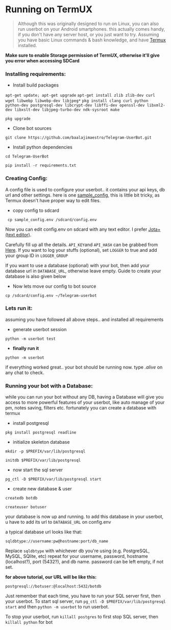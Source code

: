 # Running on TermUX

> Although this was originally designed to run on Linux, you can also run userbot on your Android smartphones. this actually comes handy, if you don't have any server host, or you just want to try. Assuming you have basic Linux commands & bash knowledge, and have [Termux](https://play.google.com/store/apps/details?id=com.termux) installed.

**Make sure to enable Storage permission of TermUX, otherwise it'll give you error when accessing SDCard**

### Installing requirements:
- Install build packages

`apt-get update; apt-get upgrade`
`apt-get install zlib zlib-dev curl wget libwebp libwebp-dev libjpeg*`
`pkg install clang curl python python-dev postgresql-dev libcrypt-dev libffi-dev openssl-dev libxml2-dev libxslt-dev libjpeg-turbo-dev ndk-sysroot make`

`pkg upgrade`

- Clone bot sources

`git clone https://github.com/baalajimaestro/Telegram-UserBot.git`

- Install python dependencies

`cd Telegram-UserBot`

`pip install -r requirements.txt`

### Creating Config:
A config file is used to configure your userbot.. it contains your api keys, db url and other settings. here is one [sample_config](https://raw.githubusercontent.com/RaphielGang/Telegram-UserBot/master/sample_config.env), this is little bit tricky, as Termux doesn't have proper way to edit files.

- copy config to sdcard

` cp sample_config.env /sdcard/config.env`

Now you can edit config.env on sdcard with any text editor. I prefer [Jota+ (text editor)](https://play.google.com/store/apps/details?id=jp.sblo.pandora.jota.plus).

Carefully fill up all the details. `API_KEY`and `API_HASH` can be grabbed from [Here](https://my.telegram.org/apps). If you want to log your stuffs (optional), set `LOGGER` to true and add your group ID in `LOGGER_GROUP`

If you want to use a database (optional) with your bot, then add your database url in `DATABASE_URL`, otherwise leave empty. Guide to create your database is also given below

- Now lets move our config to bot source

`cp /sdcard/config.env ~/Telegram-userbot`

### Lets run it:
assuming you have followed all above steps.. and installed all requirements

- generate userbot session

`python -m userbot test`

- **finally run it**

`python -m userbot`

if everything worked great.. your bot should be running now. type _.alive_ on any chat to check.

### Running your bot with a Database:
while you can run your bot without any DB, having a Database will give you access to more powerful features of your userbot, like auto manage of your pm, notes saving, filters etc.
fortunately you can create a database with termux

- install postgresql

`pkg install postgresql readline`

- initialize skeleton database

`mkdir -p $PREFIX/var/lib/postgresql`

`initdb $PREFIX/var/lib/postgresql`

- now start the sql server

`pg_ctl -D $PREFIX/var/lib/postgresql start`

- create new database & user

`createdb botdb`

`createuser botuser`

your database is now up and running. to add this database in your userbot, u have to add its url to `DATABASE_URL` on config.env

a typical database url looks like that:

`sqldbtype://username:pw@hostname:port/db_name`

Replace `sqldbtype` with whichever db you're using (e.g. PostgreSQL, MySQL, SQlite, etc) repeat for your username, password, hostname (localhost?), port (5432?), and db name. password can be left empty, if not set.

**for above tutorial, our URL will be like this:**

`postgresql://botuser:@localhost:5432/botdb`

Just remember that each time, you have to run your SQL server first, then your userbot. To start sql server, run `pg_ctl -D $PREFIX/var/lib/postgresql start` and then `python -m userbot` to run userbot.

To stop your userbot, run `killall postgres` to first stop SQL server, then `killall python` for bot